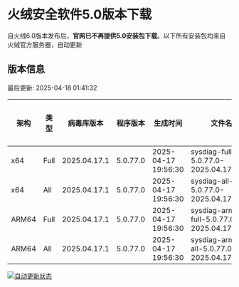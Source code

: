 # 火绒安全软件5.0版本下载 

自火绒6.0版本发布后，**官网已不再提供5.0安装包下载**。以下所有安装包均来自火绒官方服务器，自动更新

<!-- TABLE_START -->

## 版本信息

最后更新: 2025-04-18 01:41:32

| 架构    | 类型   | 病毒库版本 | 程序版本  | 生成时间 | 文件名 | 大小 | 下载链接    |
|---------|-------|------------|----------|----------|--------|------|----------|
| x64     | Full | 2025.04.17.1 | 5.0.77.0 | 2025-04-17 19:56:30 | sysdiag-full-5.0.77.0-2025.04.17.1.exe | 28.25M | [下载](https://down-tencent.huorong.cn/sysdiag-full-5.0.77.0-2025.04.17.1.exe) |
| x64     | All  | 2025.04.17.1 | 5.0.77.0 | 2025-04-17 19:56:30 | sysdiag-all-5.0.77.0-2025.04.17.1.exe | 28.25M | [下载](https://down-tencent.huorong.cn/sysdiag-all-5.0.77.0-2025.04.17.1.exe) |
| ARM64   | Full | 2025.04.17.1 | 5.0.77.0 | 2025-04-17 19:56:30 | sysdiag-arm64-full-5.0.77.0-2025.04.17.1.exe | 27.96M | [下载](https://down-tencent.huorong.cn/sysdiag-arm64-full-5.0.77.0-2025.04.17.1.exe) |
| ARM64   | All  | 2025.04.17.1 | 5.0.77.0 | 2025-04-17 19:56:30 | sysdiag-arm64-all-5.0.77.0-2025.04.17.1.exe | 27.96M | [下载](https://down-tencent.huorong.cn/sysdiag-arm64-all-5.0.77.0-2025.04.17.1.exe) |

<!-- TABLE_END -->

[![自动更新状态](https://github.com/J54264/Huorong-Version/actions/workflows/update.yml/badge.svg)](https://github.com/J54264/Huorong-Version/actions)
